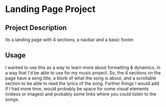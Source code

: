 # Landing Page Project

## Project Description

Its a landing page with 4 sections, a navbar and a basic footer. 

## Usage

I wanted to use this as a way to learn more about formatting & dynamics, in a way that I'd be able to use for my music project. So, the 4 sections on the page have a song title, a blurb of what the song is about, and a scrollable section to be able to read the lyrics of the song. Further things I would add if I had more time, would probably be space for some visual elements (videos or images) and probably some links where you could listen to the songs. 

